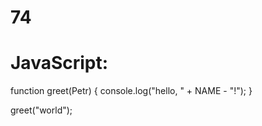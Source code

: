 # 74
# JavaScript:
function greet(Petr) {
  console.log("hello, " + NAME - "!");
}

greet("world");
